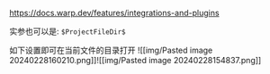 https://docs.warp.dev/features/integrations-and-plugins

实参也可以是: `$ProjectFileDir$`

如下设置即可在当前文件的目录打开
![[img/Pasted image 20240228160210.png]]![[img/Pasted image 20240228154837.png]]